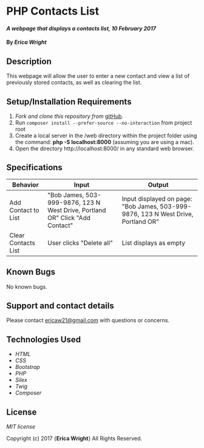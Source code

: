 # PHP Contacts List

#### _A webpage that displays a contacts list, 10 February 2017_

#### By _**Erica Wright**_

## Description

This webpage will allow the user to enter a new contact and view a list of previously stored contacts, as well as clearing the list.

## Setup/Installation Requirements

1. _Fork and clone this repository from_ [gitHub](https://github.com/ericaw21/php-addresses.git).
2. Run `composer install --prefer-source --no-interaction` from project root
3. Create a local server in the /web directory within the project folder using the command: __php -S localhost:8000__ (assuming you are using a mac).
4. Open the directory http://localhost:8000/ in any standard web browser.

## Specifications

|Behavior|Input|Output|
|--------|-----|------|
| Add Contact to List | "Bob James, 503-999-9876, 123 N West Drive, Portland OR" Click "Add Contact" | Input displayed on page: "Bob James, 503-999-9876, 123 N West Drive, Portland OR" |
| Clear Contacts List | User clicks "Delete all" | List displays as empty |

## Known Bugs

No known bugs.

## Support and contact details

Please contact ericaw21@gmail.com with questions or concerns.

## Technologies Used

* _HTML_
* _CSS_
* _Bootstrap_
* _PHP_
* _Silex_
* _Twig_
* _Composer_

## License

*MIT license*

Copyright (c) 2017 {**Erica Wright**} All Rights Reserved.
